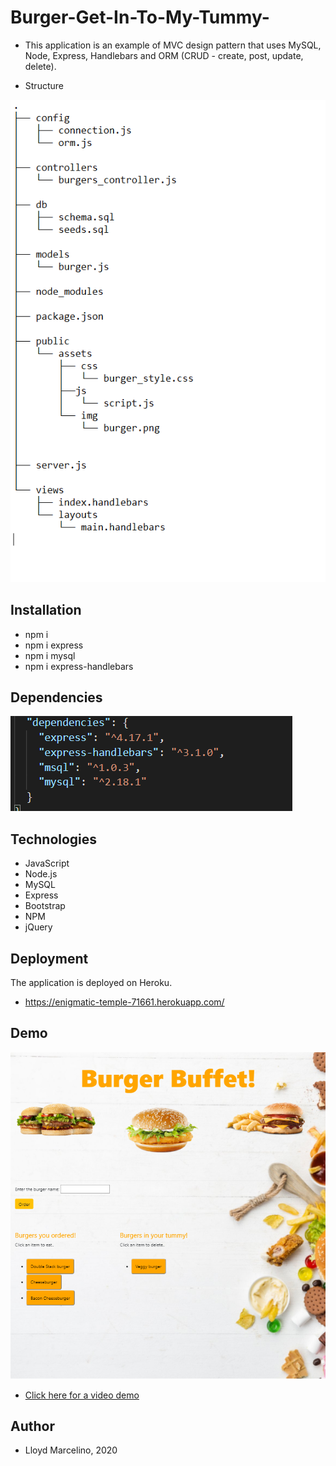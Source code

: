 # Burger-Get-In-To-My-Tummy-

* This application is an example of MVC design pattern that uses MySQL, Node, Express, Handlebars and ORM (CRUD - create, post, update, delete). 

* Structure

![](public/assets/img/structures.PNG)

## Installation
* npm i
* npm i express
* npm i mysql
* npm i express-handlebars



## Dependencies
![](public/assets/img/dep.PNG)


## Technologies
* JavaScript
* Node.js
* MySQL
* Express
* Bootstrap
* NPM
* jQuery



## Deployment
The application is deployed on Heroku.
* https://enigmatic-temple-71661.herokuapp.com/


## Demo

![](public/assets/img/sample.PNG)
* <a href="https://drive.google.com/file/d/1QDFTxSZKRT_CgPKiHWf9YxPdY7JvBeVK/view"> Click here for a video demo </a>

## Author 
* Lloyd Marcelino, 2020